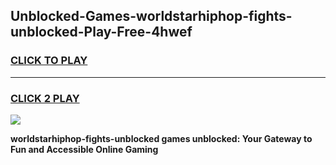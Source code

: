 
## Unblocked-Games-worldstarhiphop-fights-unblocked-Play-Free-4hwef
<h3>
<a href="https://premium76.site?title=worldstarhiphop-fights-unblocked&ref=18A1">CLICK TO PLAY</a></h3>
<hr>

<h3>
<a href="https://premium76.site?title=worldstarhiphop-fights-unblocked&ref=18A1">CLICK 2 PLAY</a>
  
</h3>

<a href="https://premium76.site?title=worldstarhiphop-fights-unblocked&ref=18A1"><img src="https://clearcache.store/games.png"></a>


**worldstarhiphop-fights-unblocked games unblocked: Your Gateway to Fun and Accessible Online Gaming**
